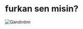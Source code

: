 # furkan sen misin?

![Qandırdım](https://api.visitorbadge.io/api/VisitorHit?user=erayarslan&repo=badava-knight-online-koxp&countColor=%237B1E7A)